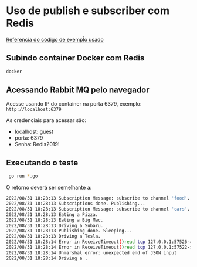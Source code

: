 # Uso de publish e subscriber com Redis

[Referencia do código de exempĺo usado](https://github.com/dabfleming/go-redis-pubsub-example)

## Subindo container Docker com Redis
```sh
docker
```

## Acessando Rabbit MQ pelo navegador
Acesse usando IP do container na porta 6379, exemplo: ```http://localhost:6379```

As credenciais para acessar são:

* localhost: guest
* porta: 6379
* Senha: Redis2019!

## Executando o teste
```sh
 go run *.go
```

O retorno deverá ser semelhante a:
```sh
2022/08/31 18:28:13 Subscription Message: subscribe to channel 'food'. 1 total subscriptions.
2022/08/31 18:28:13 Subscriptions done. Publishing...
2022/08/31 18:28:13 Subscription Message: subscribe to channel 'cars'. 1 total subscriptions.
2022/08/31 18:28:13 Eating a Pizza.
2022/08/31 18:28:13 Eating a Big Mac.
2022/08/31 18:28:13 Driving a Subaru.
2022/08/31 18:28:13 Publishing done. Sleeping...
2022/08/31 18:28:13 Driving a Tesla.
2022/08/31 18:28:14 Error in ReceiveTimeout()read tcp 127.0.0.1:57526->127.0.0.1:6379: i/o timeout
2022/08/31 18:28:14 Error in ReceiveTimeout()read tcp 127.0.0.1:57522->127.0.0.1:6379: i/o timeout
2022/08/31 18:28:14 Unmarshal error: unexpected end of JSON input
2022/08/31 18:28:14 Driving a .

```